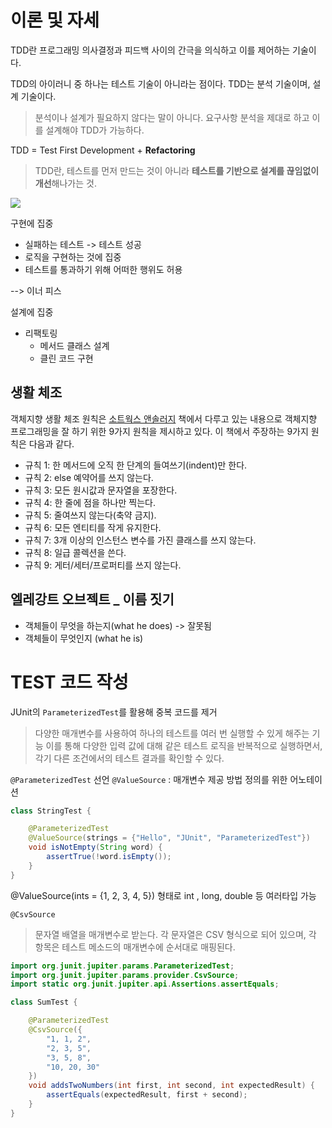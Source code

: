 # 이론 및 자세 

TDD란 프로그래밍 의사결정과 피드백 사이의 간극을 의식하고 이를 제어하는 기술이다. 

TDD의 아이러니 중 하나는 테스트 기술이 아니라는 점이다. TDD는 분석 기술이며, 설계 기술이다. 
> 분석이나 설계가 필요하지 않다는 말이 아니다. 요구사항 분석을 제대로 하고 이를 설계해야 TDD가 가능하다. 


TDD = Test First Development + **Refactoring** 
> TDD란, 테스트를 먼저 만드는 것이 아니라 **테스트를 기반으로 설계를 끊임없이 개선**해나가는 것.

![](https://i.imgur.com/wwCR7qb.png)

구현에 집중
- 실패하는 테스트 -> 테스트 성공
- 로직을 구현하는 것에 집중
- 테스트를 통과하기 위해 어떠한 행위도 허용 

--> 이너 피스 

설계에 집중
- 리팩토링
	- 메서드 클래스 설계 
	- 클린 코드 구현 


##  생활 체조 

객체지향 생활 체조 원칙은 [소트웍스 앤솔러지](http://wikibook.co.kr/thoughtworks-anthology/) 책에서 다루고 있는 내용으로 객체지향 프로그래밍을 잘 하기 위한 9가지 원칙을 제시하고 있다.  이 책에서 주장하는 9가지 원칙은 다음과 같다.

- 규칙 1: 한 메서드에 오직 한 단계의 들여쓰기(indent)만 한다.
- 규칙 2: else 예약어를 쓰지 않는다.
- 규칙 3: 모든 원시값과 문자열을 포장한다.
- 규칙 4: 한 줄에 점을 하나만 찍는다.
- 규칙 5: 줄여쓰지 않는다(축약 금지).
- 규칙 6: 모든 엔티티를 작게 유지한다.
- 규칙 7: 3개 이상의 인스턴스 변수를 가진 클래스를 쓰지 않는다.
- 규칙 8: 일급 콜렉션을 쓴다.
- 규칙 9: 게터/세터/프로퍼티를 쓰지 않는다.



## 엘레강트 오브젝트 _ 이름 짓기 

- 객체들이 무엇을 하는지(what he does) -> 잘못됨 
- 객체들이 무엇인지 (what he is)





# TEST 코드 작성 

JUnit의 `ParameterizedTest`를 활용해 중복 코드를 제거

> 다양한 매개변수를 사용하여 하나의 테스트를 여러 번 실행할 수 있게 해주는 기능
> 이를 통해 다양한 입력 값에 대해 같은 테스트 로직을 반복적으로 실행하면서, 각기 다른 조건에서의 테스트 결과를 확인할 수 있다. 

`@ParameterizedTest` 선언 
`@ValueSource` : 매개변수 제공 방법 정의를 위한 어노테이션 

```JAVA
class StringTest {

    @ParameterizedTest
    @ValueSource(strings = {"Hello", "JUnit", "ParameterizedTest"})
    void isNotEmpty(String word) {
        assertTrue(!word.isEmpty());
    }
}
```


@ValueSource(ints = {1, 2, 3, 4, 5}) 형태로 int , long, double 등 여러타입 가능 

`@CsvSource`
> 문자열 배열을 매개변수로 받는다. 각 문자열은 CSV 형식으로 되어 있으며, 각 항목은 테스트 메소드의 매개변수에 순서대로 매핑된다. 

```java
import org.junit.jupiter.params.ParameterizedTest;
import org.junit.jupiter.params.provider.CsvSource;
import static org.junit.jupiter.api.Assertions.assertEquals;

class SumTest {

    @ParameterizedTest
    @CsvSource({
        "1, 1, 2",
        "2, 3, 5",
        "3, 5, 8",
        "10, 20, 30"
    })
    void addsTwoNumbers(int first, int second, int expectedResult) {
        assertEquals(expectedResult, first + second);
    }
}
```
